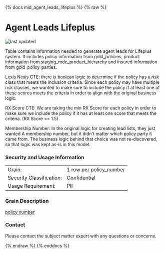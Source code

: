 {% docs mid_agent_leads_lifeplus %}
{% raw %}

# Agent Leads Lifeplus

![last updated](assets/update_badges/mid_agent_leads_lifeplus.svg)

Table contains information needed to generate agent leads for Lifeplus system. It includes policy 
information from gold_policies, product information from staging_mde_product_hierarchy and insured 
information from gold_policy_parties.

Lexis Nexis CTE: there is boolean logic to determine if the policy has a risk class
that meets the inclusion criteria. Since each policy may have multiple risk classes, we wanted to 
make sure to include the policy if at least one of these scores meets the criteria in order to align
with the original business logic.

RX Score CTE: We are taking the min RX Score for each policy in order to make sure we include the
policy if it has at least one score that meets the criteria. (RX Score <= 1.5)

Membership Number: In the original logic for creating lead lists, they just wanted A membership 
number, but it didn't matter which policy party it came from. The business logic behind that choice 
was not re-discovered, so that logic was kept as-is in this model.

### Security and Usage Information
|                          |                         |
|--------------------------|-------------------------|
| Grain:                   | 1 row per policy_number |
| Security Classification: | Confidential            |
| Usage Requirement:       | PII                     |

### Grain Description
[policy number](#!/exposure/docs.business_glossary.glossary#policy_number)

### Contact
Please contact the subject matter expert with any questions or concerns.

{% endraw %}
{% enddocs %}
